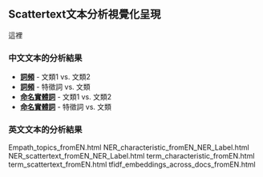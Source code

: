 ## Scattertext文本分析視覺化呈現
這裡

### 中文文本的分析結果
- __[詞頻]( https://haowen-howard.github.io/Archilife-NLP/term_scattertext_fromCH_CleanTokens.html)__ - 文類1 vs. 文類2
- __[詞頻]( https://haowen-howard.github.io/Archilife-NLP/term_characteristic_fromCH_CleanTokens.html)__ - 特徵詞 vs. 文類
- __[命名實體詞]( https://haowen-howard.github.io/Archilife-NLP/NER_scattertext_fromCH_NER_Label.html)__ - 文類1 vs. 文類2
- __[命名實體詞]( https://haowen-howard.github.io/Archilife-NLP/NER_characteristic_fromCH_NER_Label.html)__ - 特徵詞 vs. 文類

### 英文文本的分析結果


 Empath_topics_fromEN.html
 NER_characteristic_fromEN_NER_Label.html
 NER_scattertext_fromEN_NER_Label.html
 term_characteristic_fromEN.html
 term_scattertext_fromEN.html
 tfidf_embeddings_across_docs_fromEN.html
